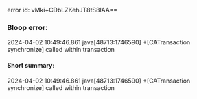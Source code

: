 error id: vMki+CDbLZKehJT8tS8lAA==
### Bloop error:

2024-04-02 10:49:46.861 java[48713:1746590] +[CATransaction synchronize] called within transaction
#### Short summary: 

2024-04-02 10:49:46.861 java[48713:1746590] +[CATransaction synchronize] called within transaction